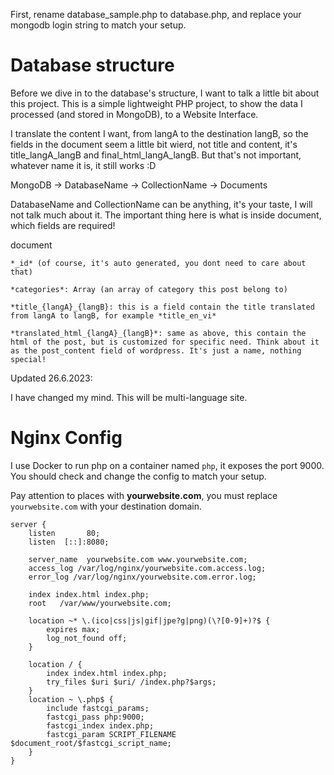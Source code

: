 First, rename database_sample.php to database.php, and replace your mongodb login string to match your setup.

# Database structure

Before we dive in to the database's structure, I want to talk a little bit about this project. This is a simple lightweight PHP project, to show the data I processed (and stored in MongoDB), to a Website Interface.

I translate the content I want, from langA to the destination langB, so the fields in the document seem a little bit wierd, not title and content, it's title_langA_langB and final_html_langA_langB. But that's not important, whatever name it is, it still works :D

MongoDB -> DatabaseName -> CollectionName -> Documents

DatabaseName and CollectionName can be anything, it's your taste, I will not talk much about it.
The important thing here is what is inside document, which fields are required!

document

    *_id* (of course, it's auto generated, you dont need to care about that)

    *categories*: Array (an array of category this post belong to)

    *title_{langA}_{langB}: this is a field contain the title translated from langA to langB, for example *title_en_vi*
    
    *translated_html_{langA}_{langB}*: same as above, this contain the html of the post, but is customized for specific need. Think about it as the post_content field of wordpress. It's just a name, nothing special!

Updated 26.6.2023:

I have changed my mind. This will be multi-language site.

# Nginx Config

I use Docker to run php on a container named `php`, it exposes the port 9000. You should check and change the config to match your setup.

Pay attention to places with **yourwebsite.com**, you must replace `yourwebsite.com` with your destination domain.

```
server {
    listen       80;
    listen  [::]:8080;

    server_name  yourwebsite.com www.yourwebsite.com;
    access_log /var/log/nginx/yourwebsite.com.access.log;
    error_log /var/log/nginx/yourwebsite.com.error.log;

    index index.html index.php;
    root   /var/www/yourwebsite.com;

    location ~* \.(ico|css|js|gif|jpe?g|png)(\?[0-9]+)?$ {
        expires max;
        log_not_found off;
    }

    location / {
        index index.html index.php;
        try_files $uri $uri/ /index.php?$args;
    }
    location ~ \.php$ {
        include fastcgi_params;
        fastcgi_pass php:9000;
        fastcgi_index index.php;
        fastcgi_param SCRIPT_FILENAME $document_root/$fastcgi_script_name;
    }
}
```